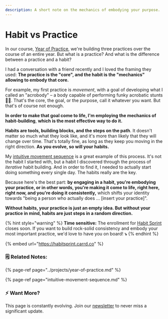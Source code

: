 ```yaml
---
description: A short note on the mechanics of embodying your purpose.
---
```


# Habit vs Practice

In our course, [Year of Practice](../projects/year-of-practice.md), we're building three practices over the course of an entire year. But what is a practice? And what is the difference between a practice and a habit? 

I had a conversation with a friend recently and I loved the framing they used: **The practice is the "core", and the habit is the "mechanics" allowing to embody that core.**

For example, my first practice is _movement_, with a goal of developing what I called an "acrobody" – a body capable of performing funky acrobatic stunts 🤸‍♀️. That's the core, the goal, or the purpose, call it whatever you want. But that's of course not enough.

**In order to make that goal come to life, I'm employing the mechanics of habit-building**, **which is the most effective way to do it.**

**Habits are tools, building blocks, and the steps on the path**. It doesn't matter so much what  they look like, and it's more than likely that they will change over time. That's totally fine, as long as they keep you moving in the right direction. **As you evolve, so will your habits.**

My [intuitive movement sequence](intuitive-movement-sequence.md) is a great example of this process. It's not the habit I started with, but a habit I discovered through the process of _iterative_ habit building. And in order to find it, I needed to actually start doing something every single day. The habits really are the key.

Because here's the best part: **by engaging in a habit, you're embodying your practice, or in other words, you're making it come to life, right here, right now, and you're doing it consistently,** which shifts your identity towards "being a person who actually does ... \[insert your practice\]". 

**Without habits, your practice is just an empty idea. But without your practice in mind, habits are just steps in a random direction.**

{% hint style="warning" %}
**Time sensitive:** The enrollment for [Habit Sprint](../projects/habit-sprint.md) closes soon. If you want to build rock-solid consistency and embody your most important practice, we'd love to have you on board! **⤵️**
{% endhint %}

{% embed url="https://habitsprint.carrd.co" %}

### **🗒 Related Notes:**

{% page-ref page="../projects/year-of-practice.md" %}

{% page-ref page="intuitive-movement-sequence.md" %}

### **⚡️ Want More?**

This page is constantly evolving. Join our [newsletter](../newsletter.md) to never miss a significant update.

